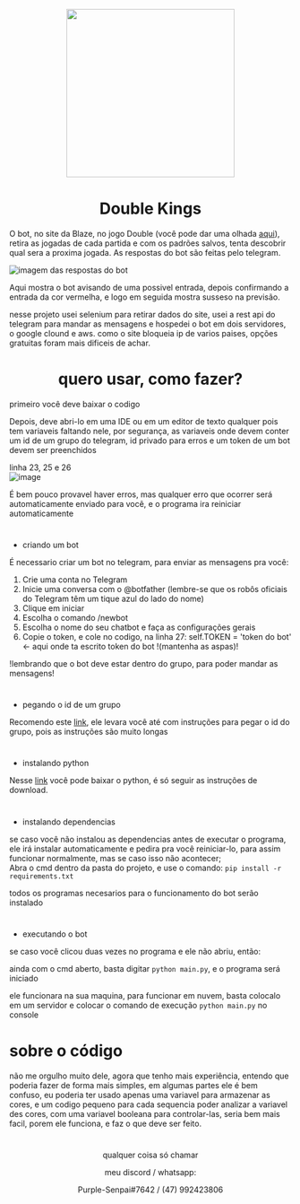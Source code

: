 <p align="center"><img src="https://user-images.githubusercontent.com/59841892/166119077-2d9d3201-5922-415f-8490-bcece3db3364.png" height="300" width="300"></p>
<h1 align="center"> Double Kings </h1>


O bot, no site da Blaze, no jogo Double (você pode dar uma olhada [aqui](https://blaze.com/pt/games/double)), retira as jogadas de cada partida e com os padrões salvos, tenta descobrir qual sera a proxima jogada.
As respostas do bot são feitas pelo telegram.

![imagem das respostas do bot](https://user-images.githubusercontent.com/59841892/166119477-243de44d-2324-4f8b-ad4e-4654e4d85f73.PNG)

Aqui mostra o bot avisando de uma possivel entrada, depois confirmando a entrada da cor vermelha, e logo em seguida mostra susseso na previsão.

nesse projeto usei selenium para retirar dados do site, usei a rest api do telegram para mandar as mensagens e hospedei o bot em dois servidores, o google clound e aws.
como o site bloqueia ip de varios paises, opções gratuitas foram mais dificeis de achar.

<h1 align="center">quero usar, como fazer?</h1>
primeiro você deve baixar o codigo

Depois, deve abri-lo em uma IDE ou em um editor de texto qualquer pois tem variaveis faltando nele, por segurança, as variaveis onde devem conter um id de um grupo do telegram, id privado para erros e um token de um bot devem ser preenchidos

linha 23, 25 e 26<br>
![image](https://user-images.githubusercontent.com/59841892/176346182-01792bef-642d-4bcd-8fbf-e8111a3579bb.png)

É bem pouco provavel haver erros, mas qualquer erro que ocorrer será automaticamente enviado para você, e o programa ira reiniciar automaticamente
#
* criando um bot

É necessario criar um bot no telegram, para enviar as mensagens pra você:

1. Crie uma conta no Telegram
2. Inicie uma conversa com o @botfather (lembre-se que os robôs oficiais do Telegram têm um tique azul do lado do nome)
3. Clique em iniciar
4. Escolha o comando /newbot
5. Escolha o nome do seu chatbot e faça as configurações gerais
6. Copie o token, e cole no codigo, na linha 27: self.TOKEN = 'token do bot' <- aqui onde ta escrito token do bot !(mantenha as aspas)!

!lembrando que o bot deve estar dentro do grupo, para poder mandar as mensagens!
#
* pegando o id de um grupo

Recomendo este [link](https://blog.gabrf.com/posts/TelegramID/#:~:text=Caso%20queira%20o%20ID%20de,basta%20verificar%20em%20from%20id%20.), ele levara você até com instruções para pegar o id do grupo, pois as instruções são muito longas
#
* instalando python

Nesse [link](https://www.python.org/ftp/python/3.10.4/python-3.10.4-amd64.exe) você pode baixar o python, é só seguir as instruções de download.
#
* instalando dependencias

se caso você não instalou as dependencias antes de executar o programa, ele irá instalar automaticamente e pedira pra você reiniciar-lo, para assim funcionar normalmente, mas se caso isso não acontecer;<br>
Abra o cmd dentro da pasta do projeto, e use o comando:
`pip install -r requirements.txt`

todos os programas necesarios para o funcionamento do bot serão instalado
#
* executando o bot

se caso você clicou duas vezes no programa e ele não abriu, então:

ainda com o cmd aberto, basta digitar `python main.py`, e o programa será iniciado

ele funcionara na sua maquina, para funcionar em nuvem, basta colocalo em um servidor e colocar o comando de execução `python main.py` no console

# sobre o código

não me orgulho muito dele, agora que tenho mais experiência, entendo que poderia fazer de forma mais simples, em algumas partes ele é bem confuso, eu poderia ter usado apenas uma variavel para armazenar as cores, e um codigo pequeno para cada sequencia poder analizar a variavel des cores, com uma variavel booleana para controlar-las, seria bem mais facil, porem ele funciona, e faz o que deve ser feito.

#

<p align='center'>qualquer coisa só chamar</p>
<p align='center'>meu discord / whatsapp:</p>
<p align='center'>Purple-Senpai#7642 / (47) 992423806</p>
